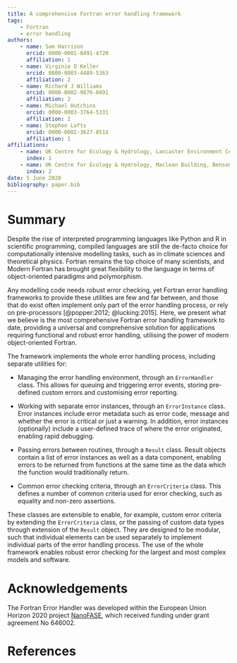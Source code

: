 ```yaml
---
title: A comprehensive Fortran error handling framework
tags:
    - Fortran
    - error handling
authors:
    - name: Sam Harrison
      orcid: 0000-0001-8491-4720 
      affiliation: 1
    - name: Virginie D Keller
      orcid: 0000-0003-4489-5363
      affiliation: 2
    - name: Richard J Williams
      orcid: 0000-0002-9876-0491 
      affiliation: 2
    - name: Michael Hutchins
      orcid: 0000-0003-3764-5331
      affiliation: 2
    - name: Stephen Lofts
      orcid: 0000-0002-3627-851X
      affiliation: 1
affiliations:
    - name: UK Centre for Ecology & Hydrology, Lancaster Environment Centre, Library Avenue, Bailrigg, Lancaster, LA1 4AP, UK
      index: 1
    - name: UK Centre for Ecology & Hydrology, Maclean Building, Benson Lane, Crowmarsh Gifford, Wallingford, OX10 8BB, UK
      index: 2
date: 5 June 2020
bibliography: paper.bib
---
```


# Summary

Despite the rise of interpreted programming languages like Python and R in scientific programming, compiled languages are still the de-facto choice for computationally intensive modelling tasks, such as in climate sciences and theoretical physics. Fortran remains the top choice of many scientists, and Modern Fortran has brought great flexibility to the language in terms of object-oriented paradigms and polymorphism.

Any modelling code needs robust error checking, yet Fortran error handling frameworks to provide these utilities are few and far between, and those that do exist often implement only part of the error handling process, or rely on pre-processors [@popper:2012; @lucking:2015]. Here, we present what we believe is the most comprehensive Fortran error handling framework to date, providing a universal and comprehensive solution for applications requiring functional and robust error handling, utilising the power of modern object-oriented Fortran.

The framework implements the whole error handling process, including separate utilities for:

* Managing the error handling environment, through an `ErrorHandler` class. This allows for queuing and triggering error events, storing pre-defined custom errors and customising error reporting.

* Working with separate error instances, through an `ErrorInstance` class. Error instances include error metadata such as error code, message and whether the error is critical or just a warning. In addition, error instances (optionally) include a user-defined trace of where the error originated, enabling rapid debugging.

* Passing errors between routines, through a `Result` class. Result objects contain a list of error instances as well as a data component, enabling errors to be returned from functions at the same time as the data which the function would traditionally return.

* Common error checking criteria, through an `ErrorCriteria` class. This defines a number of common criteria used for error checking, such as equality and non-zero assertions.

These classes are extensible to enable, for example, custom error criteria by extending the `ErrorCriteria` class, or the passing of custom data types through extension of the `Result` object. They are designed to be modular, such that individual elements can be used separately to implement individual parts of the error handling process. The use of the whole framework enables robust error checking for the largest and most complex models and software.

# Acknowledgements

The Fortran Error Handler was developed within the European Union Horizon 2020 project [NanoFASE](http://nanofase.eu/), which received funding under grant agreement No 646002.

# References